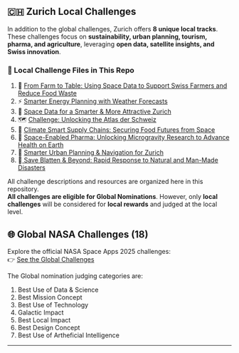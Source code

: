 ## 🇨🇭 Zurich Local Challenges   

In addition to the global challenges, Zurich offers **8 unique local tracks**. These challenges focus on **sustainability, urban planning, tourism, pharma, and agriculture**, leveraging **open data, satellite insights, and Swiss innovation**.  

### 📂 Local Challenge Files in This Repo

1. 🌱 [From Farm to Table: Using Space Data to Support Swiss Farmers and Reduce Food Waste](https://github.com/NASADatanauts/Space-Apps-CH/blob/main/Challenges/%F0%9F%8C%B11.%20From%20Farm%20to%20Table%20Using%20Space%20Data%20to%20Support%20Swiss%20Farmers%20and%20Reduce%20Food%20Waste.md) 
2. ⚡ [Smarter Energy Planning with Weather Forecasts](https://github.com/NASADatanauts/Space-Apps-CH/blob/main/Challenges/%E2%9A%A1%202.%20Smarter%20Energy%20Planning%20with%20Weather%20Forecasts.md)  
3. 🌆 [Space Data for a Smarter & More Attractive Zurich](https://github.com/NASADatanauts/Space-Apps-CH/blob/main/Challenges/%F0%9F%8C%86%203.%20Space%20Data%20for%20a%20Smarter%20&%20More%20Attractive%20Zurich.md)  
4. 🗺️ [Challenge: Unlocking the Atlas der Schweiz](https://github.com/NASADatanauts/Space-Apps-CH/blob/main/Challenges/%F0%9F%97%BA%EF%B8%8F%204.%20Challenge%20Unlocking%20the%20Atlas%20der%20Schweiz%20.md)
5. 🌾 [Climate Smart Supply Chains: Securing Food Futures from Space](https://github.com/NASADatanauts/Space-Apps-CH/blob/main/Challenges/%F0%9F%8C%BE%205.%20Climate%20Smart%20Supply%20Chains%20Securing%20Food%20Futures%20from%20Space.md)
6. 💊 [Space-Enabled Pharma: Unlocking Microgravity Research to Advance Health on Earth](https://github.com/NASADatanauts/Space-Apps-CH/blob/main/Challenges/%F0%9F%92%8A6.%20Space-Enabled%20Pharma%20Unlocking%20Microgravity%20Research%20to%20Advance%20Health%20on%20Earth.md)
7. 🚦 [Smarter Urban Planning & Navigation for Zurich](https://github.com/NASADatanauts/Space-Apps-CH/blob/main/Challenges/%F0%9F%9A%A67.%20Smarter%20Urban%20Planning%20&%20Navigation%20for%20Zurich%20.md)
8. 🚨[ Save Blatten & Beyond: Rapid Response to Natural and Man-Made Disasters](https://github.com/NASADatanauts/Space-Apps-CH/blob/main/Challenges/%F0%9F%9A%A88.%20Save%20Blatten%20&%20Beyond:%20Rapid%20Response%20to%20Natural%20and%20Man-Made%20Disasters.md)


All challenge descriptions and resources are organized here in this repository.  
**All challenges are eligible for Global Nominations**. However, only **local challenges** will be considered for **local rewards** and judged at the local level.



## 🌐 Global NASA Challenges (18)  
Explore the official NASA Space Apps 2025 challenges:  
👉 [See the Global Challenges](https://www.spaceappschallenge.org/2025/challenges/)  

The Global nomination judging categories are:
1. Best Use of Data & Science
2. Best Mission Concept
3. Best Use of Technology
4. Galactic Impact
5. Best Local Impact
6. Best Design Concept
7. Best Use of Artheficial Intelligence
---
